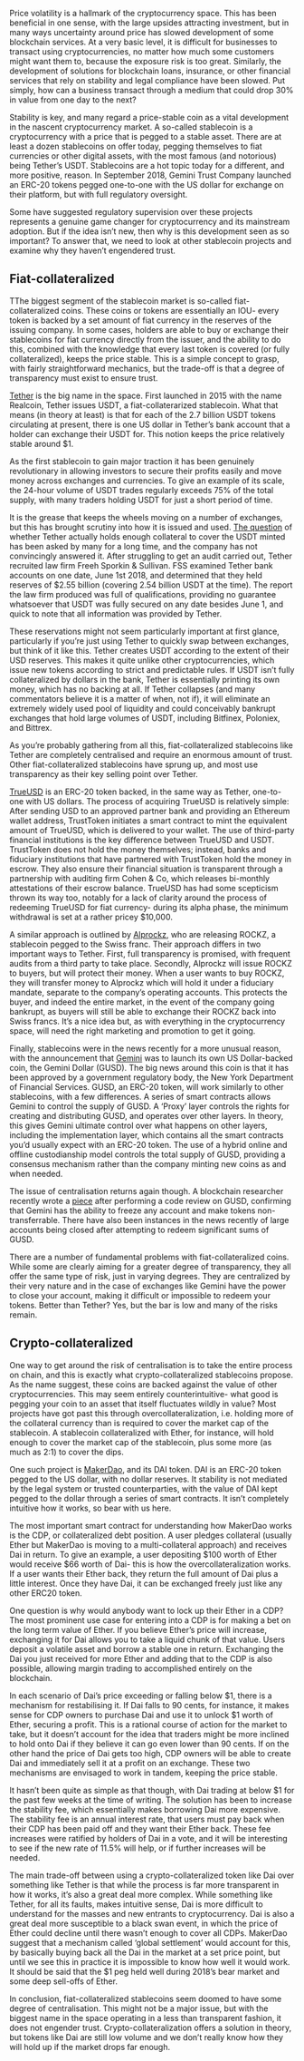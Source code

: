 Price volatility is a hallmark of the cryptocurrency space. This has been beneficial in one sense, with the large upsides attracting investment, but in many ways uncertainty around price has slowed development of some blockchain services. At a very basic level, it is difficult for businesses to transact using cryptocurrencies, no matter how much some customers might want them to, because the exposure risk is too great. Similarly, the development of solutions for blockchain loans, insurance, or other financial services that rely on stability and legal compliance have been slowed. Put simply, how can a business transact through a medium that could drop 30% in value from one day to the next? 

Stability is key, and many regard a price-stable coin as a vital development in the nascent cryptocurrency market. A so-called stablecoin is a cryptocurrency with a price that is pegged to a stable asset. There are at least a dozen stablecoins on offer today, pegging themselves to fiat currencies or other digital assets, with the most famous (and notorious) being Tether’s USDT. Stablecoins are a hot topic today for a different, and more positive, reason. In September 2018, Gemini Trust Company launched an ERC-20 tokens pegged one-to-one with the US dollar for exchange on their platform, but with full regulatory oversight. 

Some have suggested regulatory supervision over these projects represents a genuine game changer for cryptocurrency and its mainstream adoption. But if the idea isn’t new, then why is this development seen as so important? To answer that, we need to look at other stablecoin projects and examine why they haven’t engendered trust. 

<h2>Fiat-collateralized</h2>

TThe biggest segment of the stablecoin market is so-called fiat-collateralized coins. These coins or tokens are essentially an IOU- every token is backed by a set amount of fiat currency in the reserves of the issuing company. In some cases, holders are able to buy or exchange their stablecoins for fiat currency directly from the issuer, and the ability to do this, combined with the knowledge that every last token is covered (or fully collateralized), keeps the price stable. This is a simple concept to grasp, with fairly straightforward mechanics, but the trade-off is that a degree of transparency must exist to ensure trust. 

[Tether](https://tether.to/) is the big name in the space. First launched in 2015 with the name Realcoin, Tether issues USDT, a fiat-collaterarized stablecoin. What that means (in theory at least) is that for each of the 2.7 billion USDT tokens circulating at present, there is one US dollar in Tether’s bank account that a holder can exchange their USDT for. This notion keeps the price relatively stable around $1.

As the first stablecoin to gain major traction it has been genuinely revolutionary in allowing investors to secure their profits easily and move money across exchanges and currencies. To give an example of its scale, the 24-hour volume of USDT trades regularly exceeds 75% of the total supply, with many traders holding USDT for just a short period of time.

It is the grease that keeps the wheels moving on a number of exchanges, but this has brought scrutiny into how it is issued and used. [The question](https://hackernoon.com/the-curious-tale-of-tethers-6b0031eead87) of whether Tether actually holds enough collateral to cover the USDT minted has been asked by many for a long time, and the company has not convincingly answered it. After struggling to get an audit carried out, Tether recruited law firm Freeh Sporkin & Sullivan. FSS examined Tether bank accounts on one date, June 1st 2018, and determined that they held reserves of $2.55 billion (covering 2.54 billion USDT at the time). The report the law firm produced was full of qualifications, providing no guarantee whatsoever that USDT was fully secured on any date besides June 1, and quick to note that all information was provided by Tether.

These reservations might not seem particularly important at first glance, particularly if you’re just using Tether to quickly swap between exchanges, but think of it like this. Tether creates USDT according to the extent of their USD reserves. This makes it quite unlike other cryptocurrencies, which issue new tokens according to strict and predictable rules. If USDT isn’t fully collateralized by dollars in the bank, Tether is essentially printing its own money, which has no backing at all. If Tether collapses (and many commentators believe it is a matter of when, not if), it will eliminate an extremely widely used pool of liquidity and could conceivably bankrupt exchanges that hold large volumes of USDT, including Bitfinex, Poloniex, and Bittrex.

As you’re probably gathering from all this, fiat-collateralized stablecoins like Tether are completely centralised and require an enormous amount of trust. Other fiat-collateralized stablecoins have sprung up, and most use transparency as their key selling point over Tether.

[TrueUSD](https://www.trusttoken.com/trueusd/) is an ERC-20 token backed, in the same way as Tether, one-to-one with US dollars. The process of acquiring TrueUSD is relatively simple: After sending USD to an approved partner bank and providing an Ethereum wallet address, TrustToken initiates a smart contract to mint the equivalent amount of TrueUSD, which is delivered to your wallet. The use of third-party financial institutions is the key difference between TrueUSD and USDT. TrustToken does not hold the money themselves; instead, banks and fiduciary institutions that have partnered with TrustToken hold the money in escrow. They also ensure their financial situation is transparent through a partnership with auditing firm Cohen & Co, which releases bi-monthly attestations of their escrow balance. TrueUSD has had some scepticism thrown its way too, notably for a lack of clarity around the process of redeeming TrueUSD for fiat currency- during its alpha phase, the minimum withdrawal is set at a rather pricey $10,000.

A similar approach is outlined by [Alprockz](https://alprockz.ch/), who are releasing ROCKZ, a stablecoin pegged to the Swiss franc. Their approach differs in two important ways to Tether. First, full transparency is promised, with frequent audits from a third party to take place. Secondly, Alprockz will issue ROCKZ to buyers, but will protect their money. When a user wants to buy ROCKZ, they will transfer money to Alprockz which will hold it under a fiduciary mandate, separate to the company’s operating accounts. This protects the buyer, and indeed the entire market, in the event of the company going bankrupt, as buyers will still be able to exchange their ROCKZ back into Swiss francs. It’s a nice idea but, as with everything in the cryptocurrency space, will need the right marketing and promotion to get it going. 

Finally, stablecoins were in the news recently for a more unusual reason, with the announcement that [Gemini](https://gemini.com/dollar/) was to launch its own US Dollar-backed coin, the Gemini Dollar (GUSD). The big news around this coin is that it has been approved by a government regulatory body, the New York Department of Financial Services. GUSD, an ERC-20 token, will work similarly to other stablecoins, with a few differences. A series of smart contracts allows Gemini to control the supply of GUSD. A ‘Proxy’ layer controls the rights for creating and distributing GUSD, and operates over other layers. In theory, this gives Gemini ultimate control over what happens on other layers, including the implementation layer, which contains all the smart contracts you’d usually expect with an ERC-20 token. The use of a hybrid online and offline custodianship model controls the total supply of GUSD, providing a consensus mechanism rather than the company minting new coins as and when needed.

The issue of centralisation returns again though. A blockchain researcher recently wrote a [piece](https://blog.goodaudience.com/gemini-can-make-gusd-non-transferrable-at-any-moment-code-review-a28d58ef6a61) after performing a code review on GUSD, confirming that Gemini has the ability to freeze any account and make tokens non-transferrable. There have also been instances in the news recently of large accounts being closed after attempting to redeem significant sums of GUSD. 

There are a number of fundamental problems with fiat-collateralized coins. While some are clearly aiming for a greater degree of transparency, they all offer the same type of risk, just in varying degrees. They are centralized by their very nature and in the case of exchanges like Gemini have the power to close your account, making it difficult or impossible to redeem your tokens. Better than Tether? Yes, but the bar is low and many of the risks remain.

<h2>Crypto-collateralized</h2>

One way to get around the risk of centralisation is to take the entire process on chain, and this is exactly what crypto-collateralized stablecoins propose. As the name suggest, these coins are backed against the value of other cryptocurrencies. This may seem entirely counterintuitive- what good is pegging your coin to an asset that itself fluctuates wildly in value? Most projects have got past this through overcollateralization, i.e. holding more of the collateral currency than is required to cover the market cap of the stablecoin. A stablecoin collateralized with Ether, for instance, will hold enough to cover the market cap of the stablecoin, plus some more (as much as 2:1) to cover the dips.

One such project is [MakerDao](https://makerdao.com/), and its DAI token. DAI is an ERC-20 token pegged to the US dollar, with no dollar reserves. It stability is not mediated by the legal system or trusted counterparties, with the value of DAI kept pegged to the dollar through a series of smart contracts. It isn’t completely intuitive how it works, so bear with us here.

The most important smart contract for understanding how MakerDao works is the CDP, or collateralized debt position. A user pledges collateral (usually Ether but MakerDao is moving to a multi-collateral approach) and receives Dai in return. To give an example, a user depositing $100 worth of Ether would receive $66 worth of Dai- this is how the overcollateralization works. If a user wants their Ether back, they return the full amount of Dai plus a little interest. Once they have Dai, it can be exchanged freely just like any other ERC20 token.

One question is why would anybody want to lock up their Ether in a CDP? The most prominent use case for entering into a CDP is for making a bet on the long term value of Ether. If you believe Ether’s price will increase, exchanging it for Dai allows you to take a liquid chunk of that value. Users deposit a volatile asset and borrow a stable one in return. Exchanging the Dai you just received for more Ether and adding that to the CDP is also possible, allowing margin trading to accomplished entirely on the blockchain.

In each scenario of Dai’s price exceeding or falling below $1, there is a mechanism for restabilising it. If Dai falls to 90 cents, for instance, it makes sense for CDP owners to purchase Dai and use it to unlock $1 worth of Ether, securing a profit. This is a rational course of action for the market to take, but it doesn’t account for the idea that traders might be more inclined to hold onto Dai if they believe it can go even lower than 90 cents. If on the other hand the price of Dai gets too high, CDP owners will be able to create Dai and immediately sell it at a profit on an exchange. These two mechanisms are envisaged to work in tandem, keeping the price stable.

It hasn’t been quite as simple as that though, with Dai trading at below $1 for the past few weeks at the time of writing. The solution has been to increase the stability fee, which essentially makes borrowing Dai more expensive. The stability fee is an annual interest rate, that users must pay back when their CDP has been paid off and they want their Ether back. These fee increases were ratified by holders of Dai in a vote, and it will be interesting to see if the new rate of 11.5% will help, or if further increases will be needed. 

The main trade-off between using a crypto-collateralized token like Dai over something like Tether is that while the process is far more transparent in how it works, it’s also a great deal more complex. While something like Tether, for all its faults, makes intuitive sense, Dai is more difficult to understand for the masses and new entrants to cryptocurrency. Dai is also a great deal more susceptible to a black swan event, in which the price of Ether could decline until there wasn’t enough to cover all CDPs. MakerDao suggest that a mechanism called ‘global settlement’ would account for this, by basically buying back all the Dai in the market at a set price point, but until we see this in practice it is impossible to know how well it would work. It should be said that the $1 peg held well during 2018’s bear market and some deep sell-offs of Ether. 

In conclusion, fiat-collateralized stablecoins seem doomed to have some degree of centralisation. This might not be a major issue, but with the biggest name in the space operating in a less than transparent fashion, it does not engender trust. Crypto-collateralization offers a solution in theory, but tokens like Dai are still low volume and we don’t really know how they will hold up if the market drops far enough.

[Tether]: https://tether.to/
[The question]: https://hackernoon.com/the-curious-tale-of-tethers-6b0031eead87
[TrueUSD]: https://www.trusttoken.com/trueusd/ 
[Alprockz]: https://alprockz.ch/
[Gemini]: https://gemini.com/dollar/
[piece]: https://blog.goodaudience.com/gemini-can-make-gusd-non-transferrable-at-any-moment-code-review-a28d58ef6a61
[MakerDao]: https://makerdao.com/
